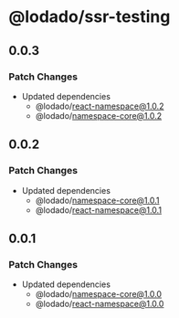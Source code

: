 # @lodado/ssr-testing

## 0.0.3

### Patch Changes

- Updated dependencies
  - @lodado/react-namespace@1.0.2
  - @lodado/namespace-core@1.0.2

## 0.0.2

### Patch Changes

- Updated dependencies
  - @lodado/namespace-core@1.0.1
  - @lodado/react-namespace@1.0.1

## 0.0.1

### Patch Changes

- Updated dependencies
  - @lodado/namespace-core@1.0.0
  - @lodado/react-namespace@1.0.0
